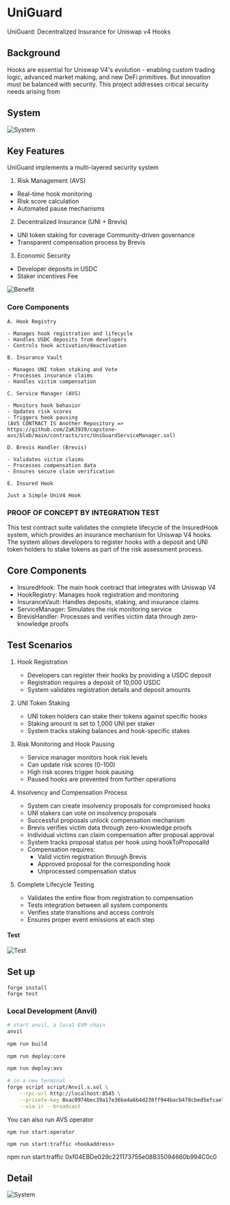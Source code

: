 # UniGuard

UniGuard: Decentralized Insurance for Uniswap v4 Hooks

## Background

Hooks are essential for Uniswap V4's evolution - enabling custom trading logic, advanced market making, and new DeFi
primitives. But innovation must be balanced with security. This project addresses critical security needs arising from

## System

![System](./flow.png)

## Key Features

UniGuard implements a multi-layered security system

1. Risk Management (AVS)

- Real-time hook monitoring
- Risk score calculation
- Automated pause mechanisms

2. Decentralized Insurance (UNI + Brevis)

- UNI token staking for coverage Community-driven governance
- Transparent compensation process by Brevis

3. Economic Security

- Developer deposits in USDC
- Staker incentives Fee

![Benefit](./Benefits.png)

### Core Components

```
A. Hook Registry

- Manages hook registration and lifecycle
- Handles USDC deposits from developers
- Controls hook activation/deactivation

B. Insurance Vault

- Manages UNI token staking and Vote
- Processes insurance claims
- Handles victim compensation

C. Service Manager (AVS)

- Monitors hook behavior
- Updates risk scores
- Triggers hook pausing
(AVS CONTRACT IS Another Repository =>
https://github.com/ZaK3939/capstone-avs/blob/main/contracts/src/UniGuardServiceManager.sol)

D. Brevis Handler (Brevis)

- Validates victim claims
- Processes compensation data
- Ensures secure claim verification

E. Insured Hook

Just a Simple UniV4 Hook
```

### PROOF OF CONCEPT BY INTEGRATION TEST

This test contract suite validates the complete lifecycle of the InsuredHook system, which provides an insurance
mechanism for Uniswap V4 hooks. The system allows developers to register hooks with a deposit and UNI token holders to
stake tokens as part of the risk assessment process.

## Core Components

- InsuredHook: The main hook contract that integrates with Uniswap V4
- HookRegistry: Manages hook registration and monitoring
- InsuranceVault: Handles deposits, staking, and insurance claims
- ServiceManager: Simulates the risk monitoring service
- BrevisHandler: Processes and verifies victim data through zero-knowledge proofs

## Test Scenarios

1. Hook Registration

   - Developers can register their hooks by providing a USDC deposit
   - Registration requires a deposit of 10,000 USDC
   - System validates registration details and deposit amounts

2. UNI Token Staking

   - UNI token holders can stake their tokens against specific hooks
   - Staking amount is set to 1,000 UNI per staker
   - System tracks staking balances and hook-specific stakes

3. Risk Monitoring and Hook Pausing

   - Service manager monitors hook risk levels
   - Can update risk scores (0-100)
   - High risk scores trigger hook pausing
   - Paused hooks are prevented from further operations

4. Insolvency and Compensation Process

   - System can create insolvency proposals for compromised hooks
   - UNI stakers can vote on insolvency proposals
   - Successful proposals unlock compensation mechanism
   - Brevis verifies victim data through zero-knowledge proofs
   - Individual victims can claim compensation after proposal approval
   - System tracks proposal status per hook using hookToProposalId
   - Compensation requires:
     - Valid victim registration through Brevis
     - Approved proposal for the corresponding hook
     - Unprocessed compensation status

5. Complete Lifecycle Testing
   - Validates the entire flow from registration to compensation
   - Tests integration between all system components
   - Verifies state transitions and access controls
   - Ensures proper event emissions at each step

#### Test

![Test](./test.png)

## Set up

```
forge install
forge test
```

### Local Development (Anvil)

```bash
# start anvil, a local EVM chain
anvil

npm run build

npm run deploy:core

npm run deploy:avs

# in a new terminal
forge script script/Anvil.s.sol \
    --rpc-url http://localhost:8545 \
    --private-key 0xac0974bec39a17e36ba4a6b4d238ff944bacb478cbed5efcae784d7bf4f2ff80 \
    --via-ir --broadcast

```

You can also run AVS operator

```
npm run start:operator

npm run start:traffic <hookaddress>
```

npm run start:traffic 0xf04EBDe029c221173755e08B35094660b994C0c0

## Detail

![System](./uniguard.png)
